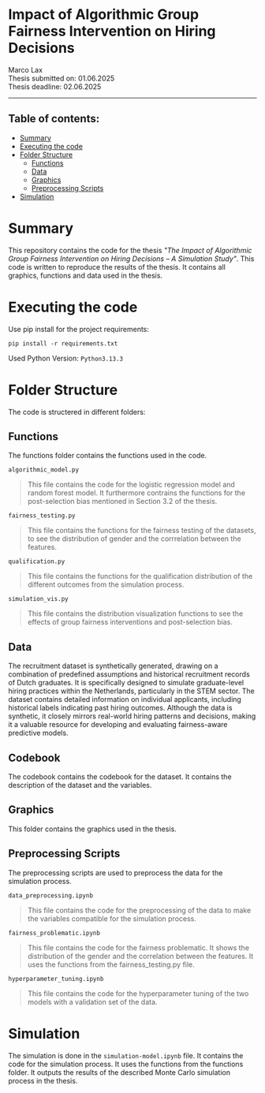 # Impact of Algorithmic Group Fairness Intervention on Hiring Decisions
<p> Marco Lax <br>
Thesis submitted on: 01.06.2025 <br>
Thesis deadline: 02.06.2025 </p>

---

## Table of contents:
- [Summary](#summary)
- [Executing the code](#executing-the-code)
- [Folder Structure](#folder-structure)
    - [Functions](#functions)
    - [Data](#data)
    - [Graphics](#graphics)
    - [Preprocessing Scripts](#preprocessing-scripts)
- [Simulation](#simulation)

# Summary 

This repository contains the code for the thesis _"The Impact of Algorithmic Group Fairness Intervention on
Hiring Decisions – A Simulation Study"_. This code is written to reproduce the results of the thesis. It contains all graphics, functions and data used in the thesis.

# Executing the code

Use pip install for the project requirements:

`pip install -r requirements.txt`

Used Python Version: `Python3.13.3`

# Folder Structure

The code is structered in different folders:

## Functions

The functions folder contains the functions used in the code.

`algorithmic_model.py`
> This file contains the code for the logistic regression model and random forest model.
> It furthermore contrains the functions for the post-selection bias mentioned in Section 3.2 of the thesis.

`fairness_testing.py`
> This file contains the functions for the fairness testing of the datasets, to see the distribution of gender and the corrrelation between the features.

`qualification.py`
> This file contains the functions for the qualification distribution of the different outcomes from the simulation process.

`simulation_vis.py`
> This file contains the distribution visualization functions to see the effects of group fairness interventions and post-selection bias.

## Data

The recruitment dataset is synthetically generated, drawing on a combination of predefined assumptions and historical recruitment records of Dutch graduates. It is specifically designed to simulate graduate-level hiring practices within the Netherlands, particularly in the STEM sector. The dataset contains detailed information on individual applicants, including historical labels indicating past hiring outcomes. Although the data is synthetic, it closely mirrors real-world hiring patterns and decisions, making it a valuable resource for developing and evaluating fairness-aware predictive models.

## Codebook

The codebook contains the codebook for the dataset. It contains the description of the dataset and the variables.

## Graphics

This folder contains the graphics used in the thesis.

## Preprocessing Scripts

The preprocessing scripts are used to preprocess the data for the simulation process.

`data_preprocessing.ipynb`
> This file contains the code for the preprocessing of the data to make the variables compatible for the simulation process.

`fairness_problematic.ipynb`
> This file contains the code for the fairness problematic. It shows the distribution of the gender and the correlation between the features. It uses the functions from the fairness_testing.py file.

`hyperparameter_tuning.ipynb`
> This file contains the code for the hyperparameter tuning of the two models with a validation set of the data.

# Simulation

The simulation is done in the `simulation-model.ipynb` file. It contains the code for the simulation process. It uses the functions from the functions folder. It outputs the results of the described Monte Carlo simulation process in the thesis.
